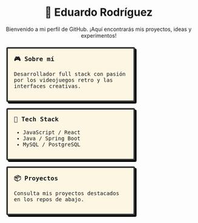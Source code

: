 <h1 align="center">👾 Eduardo Rodríguez</h1>

<p align="center">Bienvenido a mi perfil de GitHub. ¡Aquí encontrarás mis proyectos, ideas y experimentos!</p>

<!-- Contenedor estilo pixel art -->
<div style="display:inline-block; background:#fdf6e3; border:4px solid #333; padding:16px; margin:8px; border-radius:4px; box-shadow:4px 4px 0px #000; font-family:monospace; width:300px;">
  <h3 style="margin-top:0;">🎮 Sobre mí</h3>
  <p>Desarrollador full stack con pasión por los videojuegos retro y las interfaces creativas.</p>
</div>

<div style="display:inline-block; background:#fdf6e3; border:4px solid #333; padding:16px; margin:8px; border-radius:4px; box-shadow:4px 4px 0px #000; font-family:monospace; width:300px;">
  <h3 style="margin-top:0;">🧰 Tech Stack</h3>
  <ul>
    <li>JavaScript / React</li>
    <li>Java / Spring Boot</li>
    <li>MySQL / PostgreSQL</li>
  </ul>
</div>

<div style="display:inline-block; background:#fdf6e3; border:4px solid #333; padding:16px; margin:8px; border-radius:4px; box-shadow:4px 4px 0px #000; font-family:monospace; width:300px;">
  <h3 style="margin-top:0;">📦 Proyectos</h3>
  <p>Consulta mis proyectos destacados en los repos de abajo.</p>
</div>
